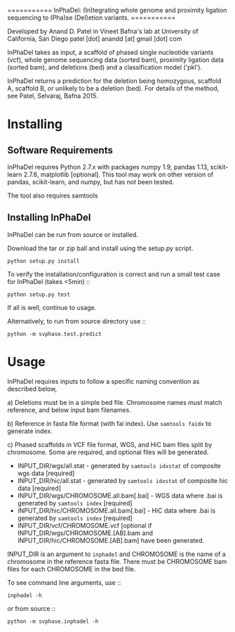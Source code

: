 
=========== InPhaDel: (In)tegrating whole genome and proximity ligation sequencing to (Pha)se (Del)etion variants. ===========

Developed by Anand D. Patel in Vineet Bafna's lab at University of California,
San Diego patel [dot] anandd [at] gmail [dot] com

InPhaDel takes as input, a scaffold of phased single nucleotide variants (vcf),
whole genome sequencing data (sorted bam), proximity ligation data (sorted
bam), and deletions (bed) and a classification model ('pkl').

InPhaDel returns a prediction for the deletion being homozygous, scaffold A,
scaffold B, or unlikely to be a deletion (bed).  For details of the method, see
Patel, Selvaraj, Bafna 2015.

Installing 
=========

Software Requirements 
-------------

InPhaDel requires Python 2.7.x with packages numpy 1.9, pandas 1.13,
scikit-learn 2.7.6, matplotlib [optional].  This tool may work on other version
of pandas, scikit-learn, and numpy, but has not been tested.

The tool also requires samtools 

Installing InPhaDel 
------------- 

InPhaDel can be run from source or installed.

Download the tar or zip ball and install using the setup.py script.
	
	python setup.py install

To verify the installation/configuration is correct and run a small test case
for InPhaDel (takes <5min) ::

	python setup.py test 
	
If all is well, continue to usage.

Alternatively, to run from source directory use ::

	python -m svphase.test.predict

Usage 
===========

InPhaDel requires inputs to follow a specific naming convention as described
below,

 a) Deletions must be in a simple bed file. Chromosome names must match
reference, and below input bam filenames.

 b) Reference in fasta file format (with fai index). Use `samtools faidx` to
generate index.

 c) Phased scaffolds in VCF file format, WGS, and HiC bam files split by
chromosome. Some are required, and optional files will be generated. 

  - INPUT_DIR/wgs/all.stat - generated by `samtools idxstat` of composite wgs
    data [required]
  - INPUT_DIR/hic/all.stat - generated by `samtools idxstat` of composite hic
    data [required]
  - INPUT_DIR/wgs/CHROMOSOME.all.bam[.bai] - WGS data where .bai is generated
    by `samtools index` [required]
  - INPUT_DIR/hic/CHROMOSOME.all.bam[.bai] - HiC data where .bai is generated
    by `samtools index` [required]
  - INPUT_DIR/vcf/CHROMOSOME.vcf [optional if INPUT_DIR/wgs/CHROMOSOME.[AB].bam
    and INPUT_DIR/hic/CHROMOSOME.[AB].bam] have been generated.
  
INPUT_DIR is an argument to `inphadel` and CHROMOSOME is the name of a
chromosome in the reference fasta file. There must be CHROMOSOME bam files for
each CHROMOSOME in the bed file.

To see command line arguments, use ::

	inphadel -h

or from source ::

	python -m svphase.inphadel -h


